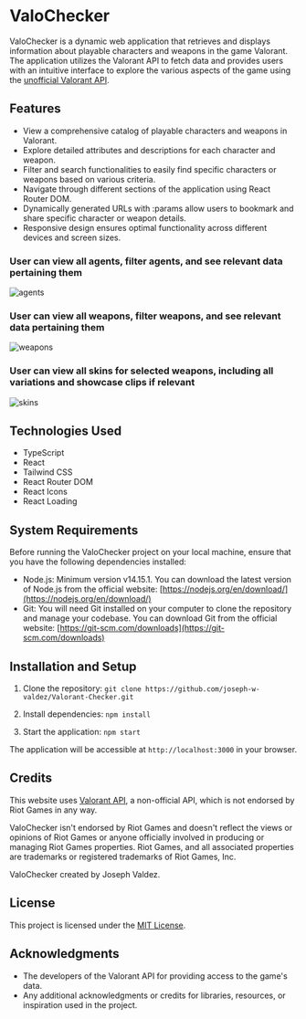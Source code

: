 # ValoChecker

ValoChecker is a dynamic web application that retrieves and displays information about playable characters and weapons in the game Valorant. The application utilizes the Valorant API to fetch data and provides users with an intuitive interface to explore the various aspects of the game using the [unofficial Valorant API](https://valorant-api.com/). 

## Features

- View a comprehensive catalog of playable characters and weapons in Valorant.
- Explore detailed attributes and descriptions for each character and weapon.
- Filter and search functionalities to easily find specific characters or weapons based on various criteria.
- Navigate through different sections of the application using React Router DOM.
- Dynamically generated URLs with :params allow users to bookmark and share specific character or weapon details.
- Responsive design ensures optimal functionality across different devices and screen sizes.

### User can view all agents, filter agents, and see relevant data pertaining them
![agents](https://github.com/joseph-w-valdez/Valorant-Checker/assets/117682160/e428d8b4-20d2-4725-bae1-46e9f5e7f6ce)

### User can view all weapons, filter weapons, and see relevant data pertaining them
![weapons](https://github.com/joseph-w-valdez/Valorant-Checker/assets/117682160/db71f2fa-682e-4403-b172-5aa5d7abb34f)

### User can view all skins for selected weapons, including all variations and showcase clips if relevant
![skins](https://github.com/joseph-w-valdez/Valorant-Checker/assets/117682160/a7e7509a-8030-4823-86b2-baa406e25a4f)

## Technologies Used

- TypeScript
- React
- Tailwind CSS
- React Router DOM
- React Icons
- React Loading

## System Requirements

Before running the ValoChecker project on your local machine, ensure that you have the following dependencies installed:

- Node.js: Minimum version v14.15.1. You can download the latest version of Node.js from the official website: [https://nodejs.org/en/download/](https://nodejs.org/en/download/)
- Git: You will need Git installed on your computer to clone the repository and manage your codebase. You can download Git from the official website: [https://git-scm.com/downloads](https://git-scm.com/downloads)


## Installation and Setup

1. Clone the repository:
`git clone https://github.com/joseph-w-valdez/Valorant-Checker.git`

2. Install dependencies:
`npm install`


3. Start the application:
`npm start`


The application will be accessible at `http://localhost:3000` in your browser.

## Credits

This website uses [Valorant API](https://valorant-api.com/), a non-official API, which is not endorsed by Riot Games in any way.

ValoChecker isn't endorsed by Riot Games and doesn't reflect the views or opinions of Riot Games or anyone officially involved in producing or managing Riot Games properties. Riot Games, and all associated properties are trademarks or registered trademarks of Riot Games, Inc.

ValoChecker created by Joseph Valdez.

## License

This project is licensed under the [MIT License](LICENSE).

## Acknowledgments

- The developers of the Valorant API for providing access to the game's data.
- Any additional acknowledgments or credits for libraries, resources, or inspiration used in the project.
